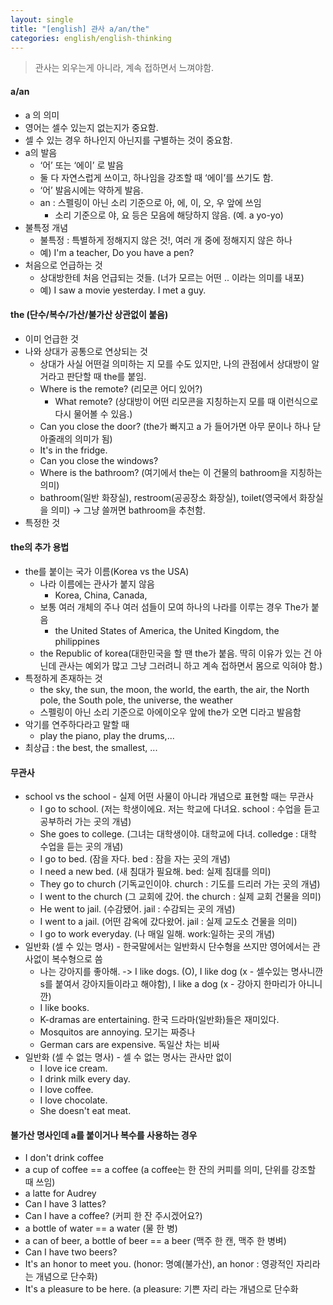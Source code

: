 ```yaml
---
layout: single
title: "[english] 관사 a/an/the"
categories: english/english-thinking
---
```


> 관사는 외우는게 아니라, 계속 접하면서 느껴야함.

#### a/an
- a 의 의미
- 영어는 셀수 있는지 없는지가 중요함.
- 셀 수 있는 경우 하나인지 아닌지를 구별하는 것이 중요함.
- a의 발음
    - ‘어’ 또는 ‘에이’ 로 발음
    - 둘 다 자연스럽게 쓰이고, 하나임을 강조할 때 ‘에이’를 쓰기도 함.
    - ‘어’ 발음시에는 약하게 발음.
    - an : 스펠링이 아닌 소리 기준으로 아, 에, 이, 오, 우 앞에 쓰임
        - 소리 기준으로 야, 요 등은 모음에 해당하지 않음. (예. a yo-yo)
- 불특정 개념
    - 불특정 : 특별하게 정해지지 않은 것!, 여러 개 중에 정해지지 않은 하나
    - 예) I'm a teacher, Do you have a pen?
- 처음으로 언급하는 것
    - 상대방한테 처음 언급되는 것들. (너가 모르는 어떤 .. 이라는 의미를 내포)
    - 예) I saw a movie yesterday. I met a guy. 

#### the (단수/복수/가산/불가산 상관없이 붙음)
- 이미 언급한 것
- 나와 상대가 공통으로 연상되는 것
    - 상대가 사실 어떤걸 의미하는 지 모를 수도 있지만, 나의 관점에서 상대방이 알 거라고 판단할 때 the를 붙임.
    - Where is the remote? (리모콘 어디 있어?)
        - What remote? (상대방이 어떤 리모콘을 지칭하는지 모를 때 이런식으로 다시 물어볼 수 있음.)
    - Can you close the door? (the가 빠지고 a 가 들어가면 아무 문이나 하나 닫아줄래의 의미가 됨)
    - It's in the fridge.
    - Can you close the windows?
    - Where is the bathroom? (여기에서 the는 이 건물의 bathroom을 지칭하는 의미)
    - bathroom(일반 화장실), restroom(공공장소 화장실), toilet(영국에서 화장실을 의미) -> 그냥 쓸꺼면 bathroom을 추천함.
- 특정한 것

#### the의 추가 용법
- the를 붙이는 국가 이름(Korea vs the USA)
    - 나라 이름에는 관사가 붙지 않음
        - Korea, China, Canada,
    - 보통 여러 개체의 주나 여러 섬들이 모여 하나의 나라를 이루는 경우 The가 붙음
        - the United States of America, the United Kingdom, the philippines
    - the Republic of korea(대한민국을 할 땐 the가 붙음. 딱히 이유가 있는 건 아닌데 관사는 예외가 많고 그냥 그러려니 하고 계속 접하면서 몸으로 익혀야 함.)
- 특정하게 존재하는 것
    - the sky, the sun, the moon, the world, the earth, the air, the North pole, the South pole, the universe, the weather
    - 스펠링이 아닌 소리 기준으로 아에이오우 앞에 the가 오면 디라고 발음함
- 악기를 연주하다라고 말할 때
    - play the piano, play the drums,...
- 최상급 : the best, the smallest, ...

#### 무관사
- school vs the school - 실제 어떤 사물이 아니라 개념으로 표현할 때는 무관사
    - I go to school. (저는 학생이에요. 저는 학교에 다녀요. school : 수업을 듣고 공부하러 가는 곳의 개념)
    - She goes to college. (그녀는 대학생이야. 대학교에 다녀. colledge : 대학 수업을 듣는 곳의 개념)
    - I go to bed. (잠을 자다. bed : 잠을 자는 곳의 개념)
    - I need a new bed. (새 침대가 필요해. bed: 실제 침대를 의미)
    - They go to church (기독교인이야. church : 기도를 드리러 가는 곳의 개념)
    - I went to the church (그 교회에 갔어. the church : 실제 교회 건물을 의미)
    - He went to jail. (수감됐어. jail : 수감되는 곳의 개념)
    - I went to a jail. (어떤 감옥에 갔다왔어. jail : 실제 교도소 건물을 의미)
    - I go to work everyday. (나 매일 일해. work:일하는 곳의 개념)
- 일반화 (셀 수 있는 명사) - 한국말에서는 일반화시 단수형을 쓰지만 영어에서는 관사없이 복수형으로 씀
    - 나는 강아지를 좋아해. -> I like dogs. (O), I like dog (x - 셀수있는 명사니깐 s를 붙여서 강아지들이라고 해야함), I like a dog (x - 강아지 한마리가 아니니깐)
    - I like books.
    - K-dramas are entertaining. 한국 드라마(일반화)들은 재미있다.
    - Mosquitos are annoying. 모기는 짜증나
    - German cars are expensive. 독일산 차는 비싸
- 일반화 (셀 수 없는 명사) - 셀 수 없는 명사는 관사만 없이
    - I love ice cream.
    - I drink milk every day.
    - I love coffee.
    - I love chocolate.
    - She doesn't eat meat.

#### 불가산 명사인데 a를 붙이거나 복수를 사용하는 경우
- I don't drink coffee
- a cup of coffee == a coffee (a coffee는 한 잔의 커피를 의미, 단위를 강조할 때 쓰임)
- a latte for Audrey
- Can I have 3 lattes?
- Can I have a coffee? (커피 한 잔 주시겠어요?)
- a bottle of water == a water (물 한 병)
- a can of beer, a bottle of beer == a beer (맥주 한 캔, 맥주 한 병벼)
- Can I have two beers?
- It's an honor to meet you. (honor: 명예(불가산), an honor : 영광적인 자리라는 개념으로 단수화)
- It's a pleasure to be here. (a pleasure: 기쁜 자리 라는 개념으로 단수화